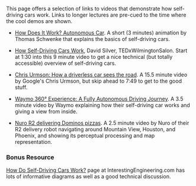 This page offers a selection of links to videos that demonstrate how self-driving cars work. Links to longer lectures are pre-cued to the time where the cool demos are shown.

* [How Does It Work? Autonomous Car](https://www.youtube.com/watch?v=gEy91PGGLR0). A short (3 minutes) animation by Thomas Schwenke that explains the basics of self-driving cars.

* [How Self-Driving Cars Work](https://www.youtube.com/watch?v=Ly92UcnoEMY&t=90s), David Silver, TEDxWilmingtonSalon. Start at 1:30 into this 9 minute video to get a nice technical (but totally accessible) overview of self-driving cars.

* [Chris Urmson: How a driverless car sees the road](https://www.youtube.com/watch?v=tiwVMrTLUWg&t=469s). A 15.5 minute video by Google's Chris Urmson, but skip ahead to 7:49 to get to the good stuff.

* [Waymo 360° Experience: A Fully Autonomous Driving Journey](https://www.youtube.com/watch?v=B8R148hFxPw). A 3.5 minute video by Waymo explaining how their self-driving car works and giving a view from inside.

* [Nuro R2 delivering Dominos pizzas](https://www.youtube.com/watch?v=yFYljZc968I). A 2.5 minute video by Nuro of their R2 delivery robot navigating around Mountain View, Houston, and Phoenix, and showing its perceptual processing and map representation.

### Bonus Resource ###

[How Do Self-Driving Cars Work?](https://interestingengineering.com/how-do-self-driving-cars-work) page at InterestingEngineering.com has lots of informative diagrams as well as a good technical discussion.